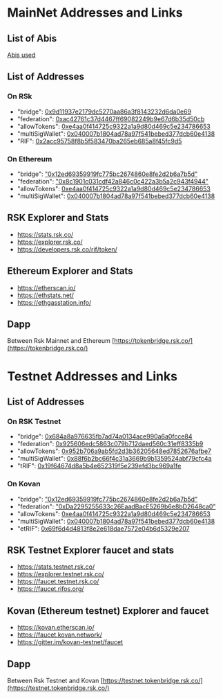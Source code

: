 
# MainNet Addresses and Links

## List of Abis
[Abis used](../abis)

## List of Addresses
### On RSk
  - "bridge": [0x9d11937e2179dc5270aa86a3f8143232d6da0e69](https://explorer.rsk.co/address/0x9d11937e2179dc5270aa86a3f8143232d6da0e69)
  - "federation": [0xac42761c37d4467ff69082249b9e67d6b35d50cb](https://explorer.rsk.co/address/0xac42761c37d4467ff69082249b9e67d6b35d50cb)
  - "allowTokens": [0xe4aa0f414725c9322a1a9d80d469c5e234786653](https://explorer.rsk.co/address/0xe4aa0f414725c9322a1a9d80d469c5e234786653)
  - "multiSigWallet": [0x040007b1804ad78a97f541bebed377dcb60e4138](https://explorer.rsk.co/address/0x040007b1804ad78a97f541bebed377dcb60e4138)
  - "RIF": [0x2acc95758f8b5f583470ba265eb685a8f45fc9d5](https://explorer.rsk.co/address/0x2acc95758f8b5f583470ba265eb685a8f45fc9d5)

### On Ethereum
  - "bridge": ["0x12ed69359919fc775bc2674860e8fe2d2b6a7b5d"](https://etherscan.io/address/0x12ed69359919fc775bc2674860e8fe2d2b6a7b5d)
  - "federation": ["0x8c1901c031cdf42a846c0c422a3b5a2c943f4944"](https://etherscan.io/address/0x8c1901c031cdf42a846c0c422a3b5a2c943f4944)
  - "allowTokens": [0xe4aa0f414725c9322a1a9d80d469c5e234786653](https://etherscan.io/address/0xe4aa0f414725c9322a1a9d80d469c5e234786653)
  - "multiSigWallet": [0x040007b1804ad78a97f541bebed377dcb60e4138](https://etherscan.io/address/0x040007b1804ad78a97f541bebed377dcb60e4138)



## RSK Explorer and Stats
- https://stats.rsk.co/
- https://explorer.rsk.co/
- https://developers.rsk.co/rif/token/

## Ethereum  Explorer and Stats
- https://etherscan.io/
- https://ethstats.net/
- https://ethgasstation.info/

## Dapp 
Between Rsk Mainnet and Ethereum [https://tokenbridge.rsk.co/](https://tokenbridge.rsk.co/)


# Testnet Addresses and Links

## List of Addresses

### On RSK Testnet
  - "bridge": [0x684a8a976635fb7ad74a0134ace990a6a0fcce84](https://explorer.testnet.rsk.co/address/0x684a8a976635fb7ad74a0134ace990a6a0fcce84)
  - "federation": [0x925606edc5863c079b712daed560c31eff8335b9](https://explorer.testnet.rsk.co/address/0x925606edc5863c079b712daed560c31eff8335b9)
  - "allowTokens": [0x952b706a9ab5fd2d3b36205648ed7852676afbe7](https://explorer.testnet.rsk.co/address/0x952b706a9ab5fd2d3b36205648ed7852676afbe7)
  - "multiSigWallet": [0x88f6b2bc66f4c31a3669b9b1359524abf79cfc4a](https://explorer.testnet.rsk.co/address/0x88f6b2bc66f4c31a3669b9b1359524abf79cfc4a)
  - "tRIF": [0x19f64674d8a5b4e652319f5e239efd3bc969a1fe](https://explorer.testnet.rsk.co/address/0x19f64674d8a5b4e652319f5e239efd3bc969a1fe)
  
### On Kovan
  - "bridge": ["0x12ed69359919fc775bc2674860e8fe2d2b6a7b5d"](https://kovan.etherscan.io/address/0x12ed69359919fc775bc2674860e8fe2d2b6a7b5d)
  - "federation": ["0xDa2295255633c26EaadBacE5269b6e8bD2648ca0"](https://kovan.etherscan.io/address/0xDa2295255633c26EaadBacE5269b6e8bD2648ca0)
  - "allowTokens": [0xe4aa0f414725c9322a1a9d80d469c5e234786653](https://kovan.etherscan.io/address/0xe4aa0f414725c9322a1a9d80d469c5e234786653)
  - "multiSigWallet": [0x040007b1804ad78a97f541bebed377dcb60e4138](https://kovan.etherscan.io/address/0x040007b1804ad78a97f541bebed377dcb60e4138)
  - "etRIF": [0x69f6d4d4813f8e2e618dae7572e04b6d5329e207](https://kovan.etherscan.io/address/0x69f6d4d4813f8e2e618dae7572e04b6d5329e207)

## RSK Testnet Explorer faucet and stats
- https://stats.testnet.rsk.co/
- https://explorer.testnet.rsk.co/
- https://faucet.testnet.rsk.co/
- https://faucet.rifos.org/

## Kovan (Ethereum testnet) Explorer and faucet
- https://kovan.etherscan.io/
- https://faucet.kovan.network/
- https://gitter.im/kovan-testnet/faucet

## Dapp
Between Rsk Testnet and Kovan [https://testnet.tokenbridge.rsk.co/](https://testnet.tokenbridge.rsk.co/)
